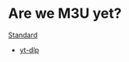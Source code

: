 
# Are we M3U yet?
[Standard](https://en.wikipedia.org/wiki/M3U#Extended_M3U)
- [yt-dlp](https://github.com/yt-dlp/yt-dlp/issues/9114)
